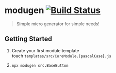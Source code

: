 # modugen [![Build Status](https://travis-ci.org/oyeharry/modugen.svg?branch=master)](https://travis-ci.org/oyeharry/modugen)

> Simple micro generator for simple needs!

## Getting Started

1. Create your first module template <br>
   touch `templates/src/CoreModule.[pascalCase].js`

2. `npx modugen src.BaseButton`
